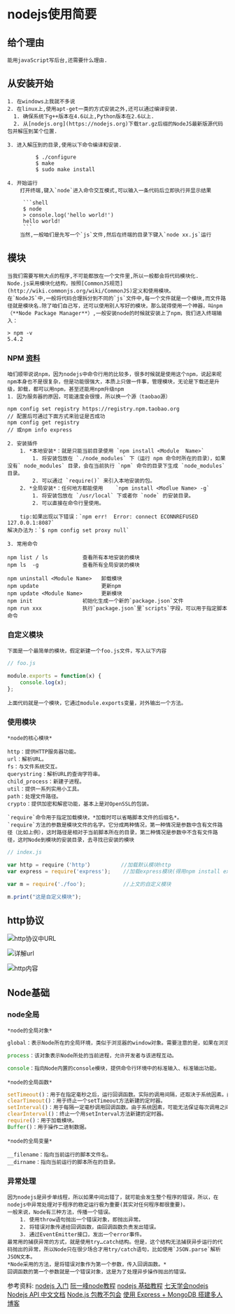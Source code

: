 # nodejs使用简要
## 给个理由
	能用javaScript写后台,还需要什么理由.

## 从安装开始
	1. 在windows上我就不多说
	2. 在linux上,使用apt-get一类的方式安装之外,还可以通过编译安装.
      1. 确保系统下g++版本在4.6以上,Python版本在2.6以上.
      2. 从[nodejs.org](https://nodejs.org)下载tar.gz后缀的NodeJS最新版源代码包并解压到某个位置.
      
	3. 进入解压到的目录,使用以下命令编译和安装.
       
```shell
         $ ./configure
         $ make
         $ sudo make install
  ```
	4. 开始运行
		打开终端,键入`node`进入命令交互模式,可以输入一条代码后立即执行并显示结果

         ```shell
         $ node
         > console.log('hello world!')
         hello world!
         ```
		当然,一般咱们是先写一个`js`文件,然后在终端的目录下键入`node xx.js`运行

## 模块
	当我们需要写稍大点的程序,不可能都放在一个文件里,所以一般都会将代码模块化.
	Node.js采用模块化结构，按照[CommonJS规范](http://wiki.commonjs.org/wiki/CommonJS)定义和使用模块。
	在`NodeJS`中,一般将代码合理拆分到不同的`js`文件中,每一个文件就是一个模块,而文件路径就是模块名.除了咱们自己写，还可以使用别人写好的模块，那么就得使用一个神器，叫npm（**Node Package Manager**）,一般安装node的时候就安装上了npm，我们进入终端输入：

```
> npm -v
5.4.2
```

### NPM [资料](http://javascript.ruanyifeng.com/nodejs/npm.html#toc1)
	

	咱们顺带说说npm，因为nodejs中命令行用的比较多，很多时候就是使用这个npm，说起来呢npm本身也不是很复杂，但是功能很强大，本质上只做一件事，管理模块，无论是下载还是升级，卸载，都可以用npm，甚至还能用npm升级npm
	1. 因为服务器的原因，可能速度会很慢，所以换一个源（taobao源）
	
```
npm config set registry https://registry.npm.taobao.org
// 配置后可通过下面方式来验证是否成功
npm config get registry
// 或npm info express
```
	2. 安装插件
		1. *本地安装*：就是只能当前目录使用 `npm install <Module  Name>`
			1. 将安装包放在 `./node_modules` 下（运行 npm 命令时所在的目录），如果没有` node_modules` 目录，会在当前执行 `npm` 命令的目录下生成 `node_modules` 目录。
			2. 可以通过 `require()` 来引入本地安装的包。
		2. *全局安装*：任何地方都能使用	  `npm install <Modlue Name> -g`
			1. 将安装包放在 `/usr/local` 下或者你 `node` 的安装目录。
		 	2. 可以直接在命令行里使用。

		tip:如果出现以下错误：`npm err!  Error: connect ECONNREFUSED 127.0.0.1:8087`
	解决办法为：`$ npm config set proxy null`
	
	3. 常用命令
		
```
npm list / ls           查看所有本地安装的模块
npm ls  -g              查看所有全局安装的模块

npm uninstall <Module Name>   卸载模块
npm update                    更新npm
npm update <Module Name>      更新模块
npm init                初始化生成一个新的`package.json`文件
npm run xxx             执行`package.json`里`scripts`字段，可以用于指定脚本命令
```
### 自定义模块
	下面是一个最简单的模块，假定新建一个foo.js文件，写入以下内容
```javascript
// foo.js

module.exports = function(x) {
    console.log(x);
};
```
	上面代码就是一个模块，它通过module.exports变量，对外输出一个方法。

### 使用模块
	*node的核心模块*

```
http：提供HTTP服务器功能。
url：解析URL。
fs：与文件系统交互。
querystring：解析URL的查询字符串。
child_process：新建子进程。
util：提供一系列实用小工具。
path：处理文件路径。
crypto：提供加密和解密功能，基本上是对OpenSSL的包装。
```
	`require`命令用于指定加载模块，*加载时可以省略脚本文件的后缀名*。
	`require`方法的参数是模块文件的名字。它分成两种情况，第一种情况是参数中含有文件路径（比如上例），这时路径是相对于当前脚本所在的目录，第二种情况是参数中不含有文件路径，这时Node到模块的安装目录，去寻找已安装的模块
	
	
```javascript
// index.js

var http = require（'http'）         //加载默认模块http
var express = require('express');    //加载express模块(得用npm install express)

var m = require('./foo');            //上文的自定义模块

m.print("这是自定义模块");
```


## http协议

   ​![http协议中URL]($res/TIM%E6%88%AA%E5%9B%BE20170904141355.png)
	
   ![详解url]($res/TIM%E6%88%AA%E5%9B%BE20170904141525.png)

   ![http内容]($res/TIM%E6%88%AA%E5%9B%BE20170904141718.png)

## Node基础
### node全局
	*node的全局对象*

```javascript
global：表示Node所在的全局环境，类似于浏览器的window对象。需要注意的是，如果在浏览器中声明一个全局变量，实际上是声明了一个全局对象的属性，比如var x = 1等同于设置window.x = 1，但是Node不是这样，至少在模块中不是这样（REPL环境的行为与浏览器一致）。在模块文件中，声明var x = 1，该变量不是global对象的属性，global.x等于undefined。这是因为模块的全局变量都是该模块私有的，其他模块无法取到。

process：该对象表示Node所处的当前进程，允许开发者与该进程互动。

console：指向Node内置的console模块，提供命令行环境中的标准输入、标准输出功能。
```
	*node的全局函数*
```javascript
setTimeout()：用于在指定毫秒之后，运行回调函数。实际的调用间隔，还取决于系统因素。间隔的毫秒数在1毫秒到2,147,483,647毫秒（约24.8天）之间。如果超过这个范围，会被自动改为1毫秒。该方法返回一个计时器对象。
clearTimeout()：用于终止一个setTimeout方法新建的定时器。
setInterval()：用于每隔一定毫秒调用回调函数。由于系统因素，可能无法保证每次调用之间正好间隔指定的毫秒数，但只会多于这个间隔，而不会少于它。指定的毫秒数必须是1到2,147,483,647（大约24.8天）之间的整数，如果超过这个范围，会被自动改为1毫秒。该方法返回一个计时器对象。
clearInterval()：终止一个用setInterval方法新建的定时器。
require()：用于加载模块。
Buffer()：用于操作二进制数据。
```
	*node的全局变量*

```
__filename：指向当前运行的脚本文件名。
__dirname：指向当前运行的脚本所在的目录。
```
### 异常处理
	因为nodejs是异步单线程，所以如果中间出错了，就可能会发生整个程序的错误，所以，在nodejs中异常处理对于程序的稳定运行极为重要(其实对任何程序都很重要)。
	一般来说，Node有三种方法，传播一个错误。
		1. 使用throw语句抛出一个错误对象，即抛出异常。
		2. 将错误对象传递给回调函数，由回调函数负责发出错误。
		3. 通过EventEmitter接口，发出一个error事件。
	最常用的捕获异常的方式，就是使用try…catch结构。但是，这个结构无法捕获异步运行的代码抛出的异常，所以Node只在很少场合才用try/catch语句，比如使用`JSON.parse`解析JSON文本。
	*Node采用的方法，是将错误对象作为第一个参数，传入回调函数。*
	回调函数的第一个参数就是一个错误对象，这是为了处理异步操作抛出的错误。
	














参考资料:
	[nodejs 入门](https://www.nodebeginner.org/index-zh-cn.html#javascript-and-nodejs)
	[阮一峰node教程](http://javascript.ruanyifeng.com/nodejs/basic.html)
	[nodejs 基础教程](https://yunnysunny.gitbooks.io/nodebook/content/)
	[七天学会nodejs](http://nqdeng.github.io/7-days-nodejs/)
	[Nodejs API 中文文档](https://nodejs.xiangfa.org/)
	[Node.js 包教不包会](https://github.com/alsotang/node-lessons)
	[使用 Express + MongoDB 搭建多人博客](https://maninboat.gitbooks.io/n-blog/content/)

